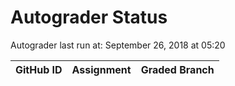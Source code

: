 # Autograder Status
Autograder last run at: September 26, 2018 at 05:20

| GitHub ID | Assignment | Graded Branch |
|-----------|------------|---------------|

